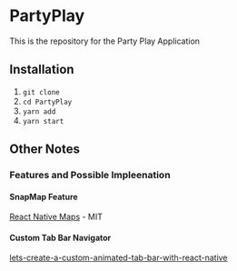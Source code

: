 # PartyPlay

This is the repository for the Party Play Application

## Installation

1. `git clone`
2. `cd PartyPlay`
3. `yarn add`
4. `yarn start`

## Other Notes

### Features and Possible Impleenation

#### SnapMap Feature

[React Native Maps](https://github.com/react-native-community/react-native-maps) - MIT

#### Custom Tab Bar Navigator

[lets-create-a-custom-animated-tab-bar-with-react-native](https://dev.to/hrastnik/lets-create-a-custom-animated-tab-bar-with-react-native-3496)
